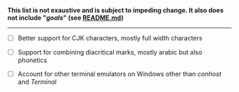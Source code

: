 **This list is not exaustive and is subject to impeding change. It also does not include "*goals*" (see [README.md](https://github.com/Souleymeine/escape-lib/blob/main/README.md))**

---
- [ ] Better support for CJK characters, mostly full width characters
- [ ] Support for combining diacritical marks, mostly arabic but also phonetics
- [ ] Account for other terminal emulators on Windows other than *conhost* and *Terminal*

